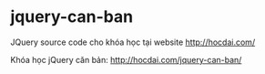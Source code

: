 # jquery-can-ban
JQuery source code cho khóa học tại website http://hocdai.com/

Khóa học jQuery căn bản: http://hocdai.com/jquery-can-ban/
